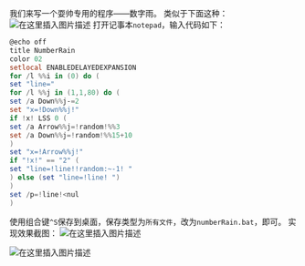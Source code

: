 我们来写一个耍帅专用的程序——数字雨。
类似于下面这种：
![在这里插入图片描述](https://pic.2ge.org/cdn/?url=https://img-blog.csdnimg.cn/20200821143140117.png?x-oss-process=image/watermark,type_ZmFuZ3poZW5naGVpdGk,shadow_10,text_aHR0cHM6Ly9ibG9nLmNzZG4ubmV0L1BhbkRhb3hpMjAyMA==,size_16,color_FFFFFF,t_70#pic_center)
打开记事本`notepad`，输入代码如下：

```powershell
@echo off
title NumberRain
color 02
setlocal ENABLEDELAYEDEXPANSION
for /l %%i in (0) do (
set "line="
for /l %%j in (1,1,80) do (
set /a Down%%j-=2
set "x=!Down%%j!"
if !x! LSS 0 (
set /a Arrow%%j=!random!%%3
set /a Down%%j=!random!%%15+10
)
set "x=!Arrow%%j!"
if "!x!" == "2" (
set "line=!line!!random:~-1! "
) else (set "line=!line! ")
)
set /p=!line!<nul
)
```

使用组合键`^S`保存到桌面，保存类型为`所有文件`，改为`numberRain.bat`，即可。
实现效果截图：
![在这里插入图片描述](https://pic.2ge.org/cdn/?url=https://img-blog.csdnimg.cn/20200821143533908.png?x-oss-process=image/watermark,type_ZmFuZ3poZW5naGVpdGk,shadow_10,text_aHR0cHM6Ly9ibG9nLmNzZG4ubmV0L1BhbkRhb3hpMjAyMA==,size_16,color_FFFFFF,t_70#pic_center)

![在这里插入图片描述](https://pic.2ge.org/cdn/?url=https://img-blog.csdnimg.cn/2020082114353818.png?x-oss-process=image/watermark,type_ZmFuZ3poZW5naGVpdGk,shadow_10,text_aHR0cHM6Ly9ibG9nLmNzZG4ubmV0L1BhbkRhb3hpMjAyMA==,size_16,color_FFFFFF,t_70#pic_center)

